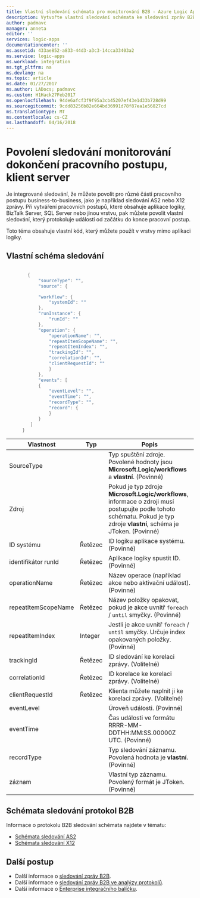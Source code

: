 ```yaml
---
title: Vlastní sledování schémata pro monitorování B2B - Azure Logic Apps | Microsoft Docs
description: Vytvořte vlastní sledování schémata ke sledování zpráv B2B z transakcí ve vašem účtu integrace Azure.
author: padmavc
manager: anneta
editor: ''
services: logic-apps
documentationcenter: ''
ms.assetid: 433ae852-a833-44d3-a3c3-14cca33403a2
ms.service: logic-apps
ms.workload: integration
ms.tgt_pltfrm: na
ms.devlang: na
ms.topic: article
ms.date: 01/27/2017
ms.author: LADocs; padmavc
ms.custom: H1Hack27Feb2017
ms.openlocfilehash: 94de6afcf3f9f95a3cb45207ef43e1d33b728d99
ms.sourcegitcommit: 9cdd83256b82e664bd36991d78f87ea1e56827cd
ms.translationtype: MT
ms.contentlocale: cs-CZ
ms.lasthandoff: 04/16/2018
---
```

# <a name="enable-tracking-to-monitor-your-complete-workflow-end-to-end"></a>Povolení sledování monitorování dokončení pracovního postupu, klient server
Je integrované sledování, že můžete povolit pro různé části pracovního postupu business-to-business, jako je například sledování AS2 nebo X12 zprávy. Při vytváření pracovních postupů, které obsahuje aplikace logiky, BizTalk Server, SQL Server nebo jinou vrstvu, pak můžete povolit vlastní sledování, který protokoluje události od začátku do konce pracovní postup. 

Toto téma obsahuje vlastní kód, který můžete použít v vrstvy mimo aplikaci logiky. 

## <a name="custom-tracking-schema"></a>Vlastní schéma sledování
````java

        {
            "sourceType": "",
            "source": {

            "workflow": {
                "systemId": ""
            },
            "runInstance": {
                "runId": ""
            },
            "operation": {
                "operationName": "",
                "repeatItemScopeName": "",
                "repeatItemIndex": "",
                "trackingId": "",
                "correlationId": "",
                "clientRequestId": ""
                }
            },
            "events": [
            {
                "eventLevel": "",
                "eventTime": "",
                "recordType": "",
                "record": {                
                }
            }
         ]
      }

````

| Vlastnost | Typ | Popis |
| --- | --- | --- |
| SourceType |   | Typ spuštění zdroje. Povolené hodnoty jsou **Microsoft.Logic/workflows** a **vlastní**. (Povinné) |
| Zdroj |   | Pokud je typ zdroje **Microsoft.Logic/workflows**, informace o zdroji musí postupujte podle tohoto schématu. Pokud je typ zdroje **vlastní**, schéma je JToken. (Povinné) |
| ID systému | Řetězec | ID logiku aplikace systému. (Povinné) |
| identifikátor runId | Řetězec | Aplikace logiky spustit ID. (Povinné) |
| operationName | Řetězec | Název operace (například akce nebo aktivační událost). (Povinné) |
| repeatItemScopeName | Řetězec | Název položky opakovat, pokud je akce uvnitř `foreach` / `until` smyčky. (Povinné) |
| repeatItemIndex | Integer | Jestli je akce uvnitř `foreach` / `until` smyčky. Určuje index opakovaných položky. (Povinné) |
| trackingId | Řetězec | ID sledování ke korelaci zprávy. (Volitelné) |
| correlationId | Řetězec | ID korelace ke korelaci zprávy. (Volitelné) |
| clientRequestId | Řetězec | Klienta můžete naplnit ji ke korelaci zprávy. (Volitelné) |
| eventLevel |   | Úroveň události. (Povinné) |
| eventTime |   | Čas události ve formátu RRRR-MM-DDTHH:MM:SS.00000Z UTC. (Povinné) |
| recordType |   | Typ sledování záznamu. Povolená hodnota je **vlastní**. (Povinné) |
| záznam |   | Vlastní typ záznamu. Povolený formát je JToken. (Povinné) |

## <a name="b2b-protocol-tracking-schemas"></a>Schémata sledování protokol B2B
Informace o protokolu B2B sledování schémata najdete v tématu:
* [Schémata sledování AS2](../logic-apps/logic-apps-track-integration-account-as2-tracking-schemas.md)   
* [Schémata sledování X12](logic-apps-track-integration-account-x12-tracking-schema.md)

## <a name="next-steps"></a>Další postup
* Další informace o [sledování zpráv B2B](logic-apps-monitor-b2b-message.md).   
* Další informace o [sledování zpráv B2B ve analýzy protokolů](../logic-apps/logic-apps-track-b2b-messages-omsportal.md).
* Další informace o [Enterprise integračního balíčku](../logic-apps/logic-apps-enterprise-integration-overview.md).
